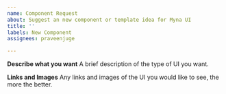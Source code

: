 ```yaml
---
name: Component Request
about: Suggest an new component or template idea for Myna UI
title: ''
labels: New Component
assignees: praveenjuge

---
```


**Describe what you want**
A brief description of the type of UI you want.

**Links and Images**
Any links and images of the UI you would like to see, the more the better.
